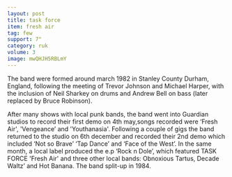 ```yaml
---
layout: post
title: task force
item: fresh air
tag: few
support: 7"
category: ruk
volume: 3
image: mwQHJH5RBLmY
---
```


The band were formed around march 1982 in Stanley County Durham, England, following the meeting of Trevor Johnson and Michael Harper, with the inclusion of Neil Sharkey on drums and Andrew Bell on bass (later replaced by Bruce Robinson).

After many shows with local punk bands, the band went into Guardian &#x2028;studios to record their first demo on 4th may,songs recorded were &lsquo;Fresh Air&#x27;, &#x27;Vengeance&rsquo; and &#x27;Youthanasia&#x27;. Following a couple of gigs the band returned to the studio on 6th december and recorded their 2nd demo which included &lsquo;Not so Brave&rsquo; &lsquo;Tap Dance&rsquo; and &lsquo;Face of the West&rsquo;. In the same month, a local label produced the e.p &lsquo;Rock n Dole&rsquo;, which featured TASK FORCE &#x27;Fresh Air&#x27; and three other local bands: Obnoxious Tartus, Decade Waltz&rsquo; and Hot Banana. The band split-up in 1984.
